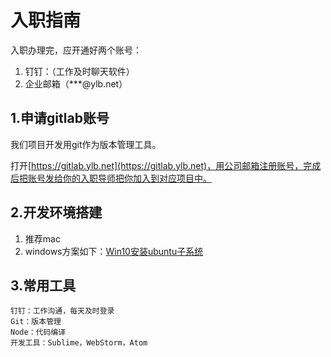 # 入职指南

入职办理完，应开通好两个账号：

1. 钉钉：（工作及时聊天软件）
2. 企业邮箱（\*\*\*@ylb.net）

## 1.申请gitlab账号

我们项目开发用git作为版本管理工具。

打开[https://gitlab.ylb.net](https://gitlab.ylb.net)，用公司邮箱注册账号，完成后把账号发给你的入职导师把你加入到对应项目中。

## 2.开发环境搭建

1. 推荐mac
2. windows方案如下：[Win10安装ubuntu子系统](/tools/win10-ubuntu-gulp.md)

## 3.常用工具

```asciidoc
钉钉：工作沟通，每天及时登录
Git：版本管理
Node：代码编译
开发工具：Sublime，WebStorm，Atom
```

## 



